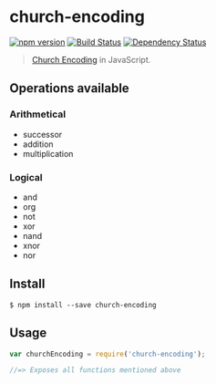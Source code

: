 # church-encoding

[![npm version](https://badge.fury.io/js/church-encoding.svg)](http://badge.fury.io/js/church-encoding)
[![Build Status](https://travis-ci.org/andrepoleza/church-encoding.svg?branch=master)](https://travis-ci.org/andrepoleza/church-encoding)
[![Dependency Status](https://david-dm.org/andrepoleza/church-encoding.svg)](https://david-dm.org/andrepoleza/church-encoding)

> [Church Encoding](http://en.wikipedia.org/wiki/Church_encoding) in JavaScript.

## Operations available

### Arithmetical
* successor
* addition
* multiplication

### Logical
* and
* org
* not
* xor
* nand
* xnor
* nor

## Install

```
$ npm install --save church-encoding
```


## Usage

```js
var churchEncoding = require('church-encoding');

//=> Exposes all functions mentioned above
```
